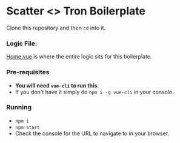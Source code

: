 # Scatter <> Tron Boilerplate

Clone this repository and then `cd` into it.

### Logic File: 
[Home.vue](https://github.com/nsjames/Boilerplates/blob/master/scatterjs-plugin-tron/src/views/Home.vue) is where the entire logic sits for this boilerplate.

### Pre-requisites

- **You will need `vue-cli` to run this.**
- If you don't have it simply do `npm i -g vue-cli` in your console.

### Running

- `npm i`
- `npm start`
- Check the console for the URL to navigate to in your browser.
